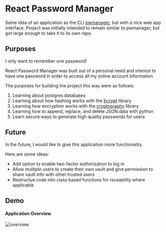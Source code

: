 # React Password Manager
Same idea of an application as the CLI [pwmanager](https://github.com/gmlesher/pwmanager), but with a nice web app interface. Project was initially intended to remain similar to pwmanager, but got large enough to take it to its own repo. 

## Purposes
I only want to remember one password!

React Password Manager was built out of a personal need and interest to have one password in order to access all my online account information

The purposes for building the project this way were as follows:
1. Learning about postgres databases
2. Learning about how hashing works with the [bcrypt](https://pypi.org/project/bcrypt/) library
3. Learning how encryption works with the [cryptography](https://pypi.org/project/cryptography/) library
4. Learning how to append, replace, and delete JSON data with python
5. Learn secure ways to generate high quality passwords for users

## Future
In the future, I would like to give this application more functionality. 

Here are some ideas:
- Add option to enable two-factor authorization to log in
- Allow mulitple users to create their own vault and give permission to share vault info with other trusted users
- Restructue code into class based functions for reusability where applicable


## Demo

#### Application Overview
![overview](https://user-images.githubusercontent.com/70789983/149445048-56271396-8191-4b47-92c0-9fddc502ee54.gif)
